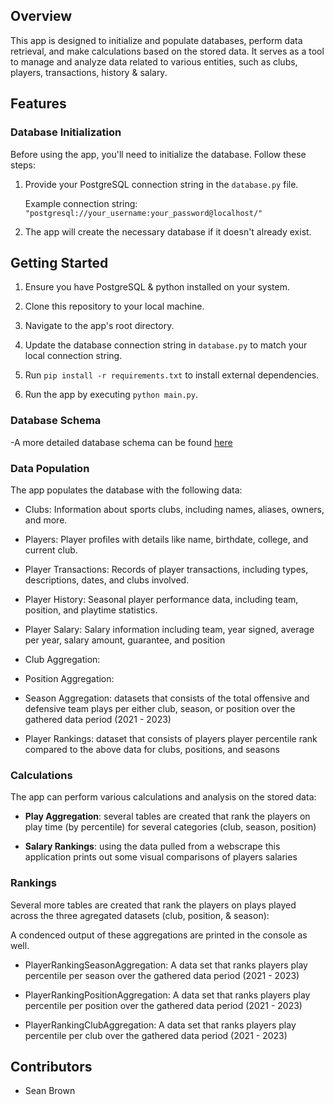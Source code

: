 ## Overview

This app is designed to initialize and populate databases, perform data retrieval, and make calculations based on the stored data. It serves as a tool to manage and analyze data related to various entities, such as clubs, players, transactions, history & salary.

## Features

### Database Initialization

Before using the app, you'll need to initialize the database. Follow these steps:

1. Provide your PostgreSQL connection string in the `database.py` file.

   Example connection string: `"postgresql://your_username:your_password@localhost/"`

2. The app will create the necessary database if it doesn't already exist.


## Getting Started

1. Ensure you have PostgreSQL & python installed on your system.

2. Clone this repository to your local machine.

3. Navigate to the app's root directory.

4. Update the database connection string in `database.py` to match your local connection string.

5. Run `pip install -r requirements.txt` to install external dependencies.

6. Run the app by executing `python main.py`.


### Database Schema
-A more detailed database schema can be found [here](https://github.com/seanbb88/falcons/blob/main/database_schema_doc.md)

### Data Population

The app populates the database with the following data:

- Clubs: Information about sports clubs, including names, aliases, owners, and more.

- Players: Player profiles with details like name, birthdate, college, and current club.

- Player Transactions: Records of player transactions, including types, descriptions, dates, and clubs involved.

- Player History: Seasonal player performance data, including team, position, and playtime statistics.

- Player Salary: Salary information including team, year signed, average per year, salary amount, guarantee, and position

- Club Aggregation: 
- Position Aggregation:
- Season Aggregation:
datasets that consists of the total offensive and defensive team plays per either club, season, or position over the gathered data period (2021 - 2023)

- Player Rankings:
dataset that consists of players player percentile rank compared to the above data for clubs, positions, and seasons


### Calculations

The app can perform various calculations and analysis on the stored data:

- **Play Aggregation**: several tables are created that rank the players on play time (by percentile) for several categories (club, season, position)

- **Salary Rankings**: using the data pulled from a webscrape this application prints out some visual comparisons of players salaries 

### Rankings

Several more tables are created that rank the players on plays played across the three agregated datasets (club, position, & season):

A condenced output of these aggregations are printed in the console as well.

- PlayerRankingSeasonAggregation: A data set that ranks players play percentile per season over the gathered data period (2021 - 2023)

- PlayerRankingPositionAggregation: A data set that ranks players play percentile per position over the gathered data period (2021 - 2023)

- PlayerRankingClubAggregation: A data set that ranks players play percentile per club over the gathered data period (2021 - 2023)


## Contributors

- Sean Brown
